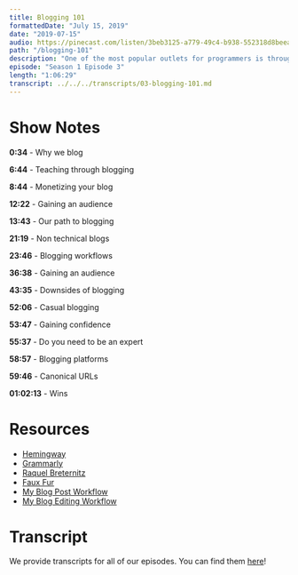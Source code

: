 ```yaml
---
title: Blogging 101
formattedDate: "July 15, 2019"
date: "2019-07-15"
audio: https://pinecast.com/listen/3beb3125-a779-49c4-b938-552318d8beea.mp3
path: "/blogging-101"
description: "One of the most popular outlets for programmers is through blogging. In this episode, we discuss why each of us got into blogging, the pros and cons of starting your own blog, and tips on how to make your blog a success."
episode: "Season 1 Episode 3"
length: "1:06:29"
transcript: ../../../transcripts/03-blogging-101.md
---
```


# Show Notes

**0:34** - Why we blog

**6:44** - Teaching through blogging

**8:44** - Monetizing your blog

**12:22** - Gaining an audience

**13:43** - Our path to blogging

**21:19** - Non technical blogs

**23:46** - Blogging workflows

**36:38** - Gaining an audience

**43:35** - Downsides of blogging

**52:06** - Casual blogging

**53:47** - Gaining confidence

**55:37** - Do you need to be an expert

**58:57** - Blogging platforms

**59:46** - Canonical URLs

**01:02:13** - Wins

# Resources

- [Hemingway](http://hemingwayapp.com)
- [Grammarly](https://www.grammarly.com/)
- [Raquel Breternitz](https://www.linkedin.com/in/raquel-breternitz/)
- [Faux Fur](https://www.popsugar.com/fashion/Faux-Fur-Vests-More-10902641)
- [My Blog Post Workflow](https://dev.to/aspittel/my-blog-post-workflow-from-topic-to-publication-4n78)
- [My Blog Editing Workflow](https://www.a11ywithlindsey.com/blog/blogging-editing-process)

# Transcript

We provide transcripts for all of our episodes. You can find them [here](https://github.com/ladybug-podcast/ladybug-website/blob/master/transcripts/03-blogging-101.md)!
